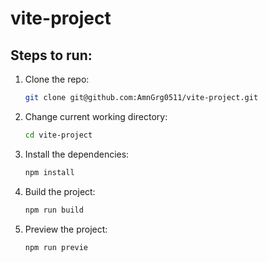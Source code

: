 # vite-project

## Steps to run:
1. Clone the repo: 
    ```bash
    git clone git@github.com:AmnGrg0511/vite-project.git
    ```

1. Change current working directory:
    ```bash
    cd vite-project
    ```

1. Install the dependencies:
    ```bash
    npm install
    ```

1. Build the project:
    ```bash
    npm run build
    ```

1. Preview the project:
    ```bash
    npm run previe
    ```